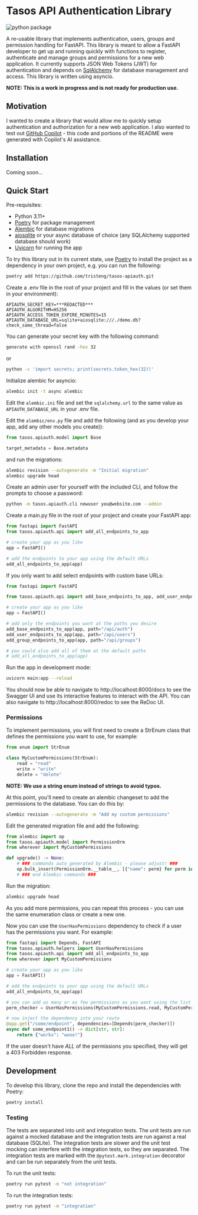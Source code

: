 # Tasos API Authentication Library
![python package](https://github.com/tristeng/tasos-apiauth/actions/workflows/python-package.yml/badge.svg)  

A re-usable library that implements authentication, users, groups and permission handling for FastAPI. This library
is meant to allow a FastAPI developer to get up and running quickly with functions to register, authenticate and manage
groups and permissions for a new web application. It currently supports JSON Web Tokens (JWT) for authentication and 
depends on [SqlAlchemy](https://www.sqlalchemy.org/) for database management and access. This library is written using 
asyncio.

**NOTE: This is a work in progress and is not ready for production use.**

## Motivation
I wanted to create a library that would allow me to quickly setup authentication and authorization for a new web 
application. I also wanted to test out [GitHub Copilot](https://github.com/features/copilot) - this code and portions of
the README were generated with Copilot's AI assistance.

## Installation
Coming soon...

## Quick Start
Pre-requisites:
- Python 3.11+
- [Poetry](https://python-poetry.org/) for package management
- [Alembic](https://alembic.sqlalchemy.org/en/latest/) for database migrations
- [aiosqlite](https://aiosqlite.omnilib.dev/en/stable/) or your async database of choice (any SQLAlchemy supported 
database should work)
- [Uvicorn](https://www.uvicorn.org/) for running the app

To try this library out in its current state, use [Poetry](https://python-poetry.org/) to install the project as a 
dependency in your own project, e.g. you can run the following:
```bash
poetry add https://github.com/tristeng/tasos-apiauth.git
```

Create a .env file in the root of your project and fill in the values (or set them in your environment):
```dotenv
APIAUTH_SECRET_KEY=***REDACTED***
APIAUTH_ALGORITHM=HS256
APIAUTH_ACCESS_TOKEN_EXPIRE_MINUTES=15
APIAUTH_DATABASE_URL=sqlite+aiosqlite:///./demo.db?check_same_thread=false
```

You can generate your secret key with the following command:
```bash
generate with openssl rand -hex 32
```
or
```bash
python -c 'import secrets; print(secrets.token_hex(32))'
```

Initialize alembic for asyncio:
```bash
alembic init -t async alembic
```

Edit the `alembic.ini` file and set the `sqlalchemy.url` to the same value as `APIAUTH_DATABASE_URL` in your .env file. 

Edit the `alembic/env.py` file and add the following (and as you develop your app, add any other models you create)):
```python
from tasos.apiauth.model import Base

target_metadata = Base.metadata
```

and run the migrations:
```bash
alembic revision --autogenerate -m "Initial migration"
alembic upgrade head
```

Create an admin user for yourself with the included CLI, and follow the prompts to choose a password:
```bash
python -m tasos.apiauth.cli newuser you@website.com --admin
```

Create a main.py file in the root of your project and create your FastAPI app:
```python
from fastapi import FastAPI
from tasos.apiauth.api import add_all_endpoints_to_app

# create your app as you like
app = FastAPI()

# add the endpoints to your app using the default URLs
add_all_endpoints_to_app(app)
```

If you only want to add select endpoints with custom base URLs:
```python
from fastapi import FastAPI

from tasos.apiauth.api import add_base_endpoints_to_app, add_user_endpoints_to_app, add_group_endpoints_to_app

# create your app as you like
app = FastAPI()

# add only the endpoints you want at the paths you desire
add_base_endpoints_to_app(app, path="/api/auth")
add_user_endpoints_to_app(app, path="/api/users")
add_group_endpoints_to_app(app, path="/api/groups")

# you could also add all of them at the default paths
# add_all_endpoints_to_app(app)
```

Run the app in development mode:
```bash
uvicorn main:app --reload
```

You should now be able to navigate to http://localhost:8000/docs to see the Swagger UI and use its interactive features
to interact with the API. You can also navigate to http://localhost:8000/redoc to see the ReDoc UI.

### Permissions
To implement permissions, you will first need to create a StrEnum class that defines the permissions you want to use,
for example:
```python
from enum import StrEnum

class MyCustomPermissions(StrEnum):
    read = "read"
    write = "write"
    delete = "delete"
```

**NOTE: We use a string enum instead of strings to avoid typos.**

At this point, you'll need to create an alembic changeset to add the permissions to the database. You can do this by:
```bash
alembic revision --autogenerate -m "Add my custom permissions"
```

Edit the generated migration file and add the following:
```python
from alembic import op
from tasos.apiauth.model import PermissionOrm
from wherever import MyCustomPermissions

def upgrade() -> None:
    # ### commands auto generated by Alembic - please adjust! ###
    op.bulk_insert(PermissionOrm.__table__, [{"name": perm} for perm in MyCustomPermissions])
    # ### end Alembic commands ###
```

Run the migration:
```bash
alembic upgrade head
```

As you add more permissions, you can repeat this process - you can use the same enumeration class or create a new one.

Now you can use the `UserHasPermissions` dependency to check if a user has the permissions you want. For example:
```python
from fastapi import Depends, FastAPI
from tasos.apiauth.helpers import UserHasPermissions
from tasos.apiauth.api import add_all_endpoints_to_app
from wherever import MyCustomPermissions

# create your app as you like
app = FastAPI()

# add the endpoints to your app using the default URLs
add_all_endpoints_to_app(app)

# you can add as many or as few permissions as you want using the list arguments
perm_checker = UserHasPermissions(MyCustomPermissions.read, MyCustomPermissions.write)

# now inject the dependency into your route
@app.get("/some/endpoint", dependencies=[Depends(perm_checker)])
async def some_endpoint1() -> dict[str, str]:
    return {"works": "wooo!"}
```

If the user doesn't have _ALL_ of the permissions you specified, they will get a 403 Forbidden response.

## Development
To develop this library, clone the repo and install the dependencies with Poetry:
```bash
poetry install
```

### Testing
The tests are separated into unit and integration tests. The unit tests are run against a mocked database and the 
integration tests are run against a real database (SQLite). The integration tests are slower and the unit test mocking
can interfere with the integration tests, so they are separated. The integration tests are marked with the 
`@pytest.mark.integration` decorator and can be run separately from the unit tests.

To run the unit tests:
```bash
poetry run pytest -m "not integration"
```

To run the integration tests:
```bash
poetry run pytest -m "integration"
```
